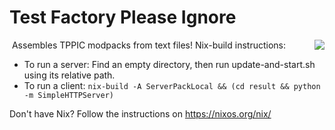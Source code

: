 # Test Factory Please Ignore
<a href="https://travis-ci.org/TPPIC/Test-Factory-Please-Ignore"><img align="right" src="https://travis-ci.org/TPPIC/Test-Factory-Please-Ignore.svg?branch=master"></a>
 Assembles TPPIC modpacks from text files!
Nix-build instructions:
- To run a server: Find an empty directory, then run update-and-start.sh using its relative path.
- To run a client: `nix-build -A ServerPackLocal && (cd result && python -m SimpleHTTPServer)`

Don't have Nix? Follow the instructions on https://nixos.org/nix/
